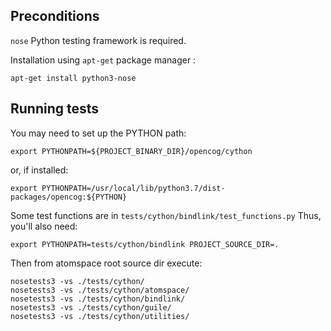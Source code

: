 
## Preconditions

```nose``` Python testing framework is required.

Installation using ```apt-get``` package manager :
```
apt-get install python3-nose
```

## Running tests

You may need to set up the PYTHON path:
```
export PYTHONPATH=${PROJECT_BINARY_DIR}/opencog/cython
```
or, if installed:
```
export PYTHONPATH=/usr/local/lib/python3.7/dist-packages/opencog:${PYTHON}
```

Some test functions are in `tests/cython/bindlink/test_functions.py`
Thus, you'll also need:
```
export PYTHONPATH=tests/cython/bindlink PROJECT_SOURCE_DIR=.
```

Then from atomspace root source dir execute:

```
nosetests3 -vs ./tests/cython/
nosetests3 -vs ./tests/cython/atomspace/
nosetests3 -vs ./tests/cython/bindlink/
nosetests3 -vs ./tests/cython/guile/
nosetests3 -vs ./tests/cython/utilities/
```
